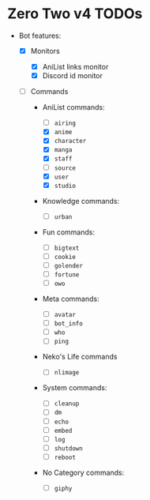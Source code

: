 # Zero Two v4 TODOs

- Bot features:

  - [x] Monitors

    - [x] AniList links monitor
    - [x] Discord id monitor

  - [ ] Commands

    - AniList commands:
    
      - [ ] `airing`
      - [x] `anime`
      - [x] `character`
      - [x] `manga`
      - [x] `staff`
      - [ ] `source`
      - [x] `user`
      - [x] `studio`

    - Knowledge commands:

      - [ ] `urban`

    - Fun commands:

      - [ ] `bigtext`
      - [ ] `cookie`
      - [ ] `golender`
      - [ ] `fortune`
      - [ ] `owo`

    - Meta commands:

      - [ ] `avatar`
      - [ ] `bot_info`
      - [ ] `who`
      - [ ] `ping`

    - Neko's Life commands

      - [ ] `nlimage`

    - System commands:

      - [ ] `cleanup`
      - [ ] `dm`
      - [ ] `echo`
      - [ ] `embed`
      - [ ] `log`
      - [ ] `shutdown`
      - [ ] `reboot`

    - No Category commands:
    
      - [ ] `giphy`
